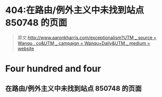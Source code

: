 # 404:在路由/例外主义中未找到站点 850748 的页面

> 原文:[http://www.aaronkharris.com/exceptionalism?UTM _ source = Wanqu . co&UTM _ campaign = Wanqu+Daily&UTM _ medium = website](http://www.aaronkharris.com/exceptionalism?utm_source=wanqu.co&utm_campaign=Wanqu+Daily&utm_medium=website)

# Four hundred and four

## 在路由/例外主义中未找到站点 850748 的页面